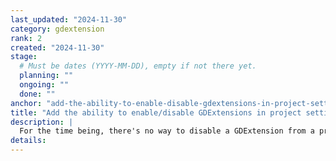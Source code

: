 ```yaml
---
last_updated: "2024-11-30"
category: gdextension
rank: 2
created: "2024-11-30"
stage:
  # Must be dates (YYYY-MM-DD), empty if not there yet.
  planning: ""
  ongoing: ""
  done: ""
anchor: "add-the-ability-to-enable-disable-gdextensions-in-project-settings"
title: "Add the ability to enable/disable GDExtensions in project settings"
description: |
  For the time being, there's no way to disable a GDExtension from a project without deleting the related files themselves. We plan to create a dialog akin to the Plugin tab in the Project settings in order to easily enable and disable GDExtensions.
details:
---
```

